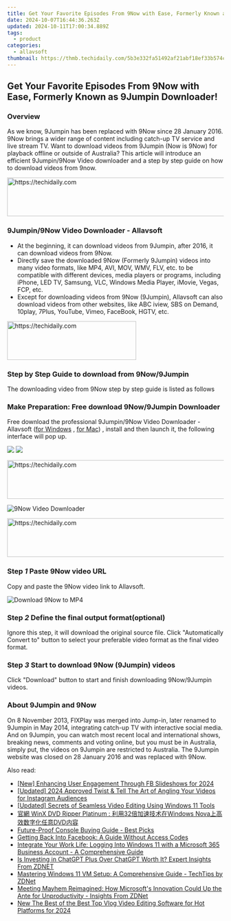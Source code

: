 ```yaml
---
title: Get Your Favorite Episodes From 9Now with Ease, Formerly Known as 9Jumpin Downloader!
date: 2024-10-07T16:44:36.263Z
updated: 2024-10-11T17:00:34.889Z
tags:
  - product
categories:
  - allavsoft
thumbnail: https://thmb.techidaily.com/5b3e332fa51492af21abf18ef33b574cc8cc906108c430d8c2e295ba6edd5cf6.jpg
---
```


## Get Your Favorite Episodes From 9Now with Ease, Formerly Known as 9Jumpin Downloader!

### Overview

As we know, 9Jumpin has been replaced with 9Now since 28 January 2016\. 9Now brings a wider range of content including catch-up TV service and live stream TV. Want to download videos from 9Jumpin (Now is 9Now) for playback offline or outside of Australia? This article will introduce an efficient 9Jumpin/9Now Video downloader and a step by step guide on how to download videos from 9now.

<!-- affiliate ads begin -->
<a href="https://appsumo.8odi.net/c/5597632/2002019/7443" target="_top" id="2002019">
  <img src="//a.impactradius-go.com/display-ad/7443-2002019" border="0" alt="https://techidaily.com" width="728" height="90"/>
</a>
<img height="0" width="0" src="https://appsumo.8odi.net/i/5597632/2002019/7443" style="position:absolute;visibility:hidden;" border="0" />
<!-- affiliate ads end -->

### 9Jumpin/9Now Video Downloader - Allavsoft

* At the beginning, it can download videos from 9Jumpin, after 2016, it can download videos from 9Now.
* Directly save the downloaded 9Now (Formerly 9Jumpin) videos into many video formats, like MP4, AVI, MOV, WMV, FLV, etc. to be compatible with different devices, media players or programs, including iPhone, LED TV, Samsung, VLC, Windows Media Player, iMovie, Vegas, FCP, etc.
* Except for downloading videos from 9Now (9Jumpin), Allavsoft can also download videos from other websites, like ABC iview, SBS on Demand, 10play, 7Plus, YouTube, Vimeo, FaceBook, HGTV, etc.

<!-- affiliate ads begin -->
<a href="https://aligracehair.sjv.io/c/5597632/1934288/19272" target="_top" id="1934288">
  <img src="//a.impactradius-go.com/display-ad/19272-1934288" border="0" alt="https://techidaily.com" width="300" height="90"/>
</a>
<img height="0" width="0" src="https://aligracehair.sjv.io/i/5597632/1934288/19272" style="position:absolute;visibility:hidden;" border="0" />
<!-- affiliate ads end -->

### Step by Step Guide to download from 9Now/9Jumpin

The downloading video from 9Now step by step guide is listed as follows

### Make Preparation: Free download 9Now/9Jumpin Downloader

Free download the professional 9Jumpin/9Now Video Downloader - Allavsoft ([for Windows](https://tools.techidaily.com/allavsoft/products/) , [for Mac](https://tools.techidaily.com/allavsoft/products/)) , install and then launch it, the following interface will pop up.

[![](https://www.allavsoft.com/how-to/../images/how-to/free-download-win.jpg)](https://tools.techidaily.com/allavsoft/products/) [![](https://www.allavsoft.com/how-to/../images/how-to/free-download-mac.jpg)](https://tools.techidaily.com/allavsoft/products/)

<!-- affiliate ads begin -->
<a href="https://appsumo.8odi.net/c/5597632/2144278/7443" target="_top" id="2144278">
  <img src="//a.impactradius-go.com/display-ad/7443-2144278" border="0" alt="https://techidaily.com" width="728" height="90"/>
</a>
<img height="0" width="0" src="https://appsumo.8odi.net/i/5597632/2144278/7443" style="position:absolute;visibility:hidden;" border="0" />
<!-- affiliate ads end -->

![9Now Video Downloader](https://www.allavsoft.com/how-to/../images/allavsoft/screen-shot-600.jpg)

<!-- affiliate ads begin -->
<a href="https://appsumo.8odi.net/c/5597632/2037474/7443" target="_top" id="2037474">
  <img src="//a.impactradius-go.com/display-ad/7443-2037474" border="0" alt="https://techidaily.com" width="728" height="90"/>
</a>
<img height="0" width="0" src="https://appsumo.8odi.net/i/5597632/2037474/7443" style="position:absolute;visibility:hidden;" border="0" />
<!-- affiliate ads end -->

### Step _1_ Paste 9Now video URL

Copy and paste the 9Now video link to Allavsoft.

![Download 9Now to MP4](https://www.allavsoft.com/how-to/../images/how-to/download-video-from-9jumpin/how-to-download-9jumpin.jpg)

### Step _2_ Define the final output format(optional)

Ignore this step, it will download the original source file. Click "Automatically Convert to" button to select your preferable video format as the final video format.

### Step _3_ Start to download 9Now (9Jumpin) videos

Click "Download" button to start and finish downloading 9Now/9Jumpin videos.

### About 9Jumpin and 9Now

On 8 November 2013, FIXPlay was merged into Jump-in, later renamed to 9Jumpin in May 2014, integrating catch-up TV with interactive social media. And on 9Jumpin, you can watch most recent local and international shows, breaking news, comments and voting online, but you must be in Australia, simply put, the videos on 9Jumpin are restricted to Australia. The 9Jumpin website was closed on 28 January 2016 and was replaced with 9Now.

<ins class="adsbygoogle"
     style="display:block"
     data-ad-format="autorelaxed"
     data-ad-client="ca-pub-7571918770474297"
     data-ad-slot="1223367746"></ins>

<ins class="adsbygoogle"
     style="display:block"
     data-ad-client="ca-pub-7571918770474297"
     data-ad-slot="8358498916"
     data-ad-format="auto"
     data-full-width-responsive="true"></ins>

<span class="atpl-alsoreadstyle">Also read:</span>
<div><ul>
<li><a href="https://facebook-video-content.techidaily.com/new-enhancing-user-engagement-through-fb-slideshows-for-2024/"><u>[New] Enhancing User Engagement Through FB Slideshows for 2024</u></a></li>
<li><a href="https://instagram-clips.techidaily.com/updated-2024-approved-twist-and-tell-the-art-of-angling-your-videos-for-instagram-audiences/"><u>[Updated] 2024 Approved Twist & Tell The Art of Angling Your Videos for Instagram Audiences</u></a></li>
<li><a href="https://extra-approaches.techidaily.com/updated-secrets-of-seamless-video-editing-using-windows-11-tools/"><u>[Updated] Secrets of Seamless Video Editing Using Windows 11 Tools</u></a></li>
<li><a href="https://vp-tips.techidaily.com/winx-dvd-ripper-platinum-32windows-novadvd/"><u>官網 WinX DVD Ripper Platinum : 利用32倍加速技术在Windows Nova上高效数字化任意DVD内容</u></a></li>
<li><a href="https://tech-recovery.techidaily.com/future-proof-console-buying-guide-best-picks/"><u>Future-Proof Console Buying Guide - Best Picks</u></a></li>
<li><a href="https://facebook.techidaily.com/getting-back-into-facebook-a-guide-without-access-codes/"><u>Getting Back Into Facebook: A Guide Without Access Codes</u></a></li>
<li><a href="https://win-latest.techidaily.com/integrate-your-work-life-logging-into-windows-11-with-a-microsoft-365-business-account-a-comprehensive-guide/"><u>Integrate Your Work Life: Logging Into Windows 11 with a Microsoft 365 Business Account - A Comprehensive Guide</u></a></li>
<li><a href="https://win-latest.techidaily.com/is-investing-in-chatgpt-plus-over-chatgpt-worth-it-expert-insights-from-zdnet/"><u>Is Investing in ChatGPT Plus Over ChatGPT Worth It? Expert Insights From ZDNET</u></a></li>
<li><a href="https://win-latest.techidaily.com/mastering-windows-11-vm-setup-a-comprehensive-guide-techtips-by-zdnet/"><u>Mastering Windows 11 VM Setup: A Comprehensive Guide - TechTips by ZDNet</u></a></li>
<li><a href="https://win-latest.techidaily.com/meeting-mayhem-reimagined-how-microsofts-innovation-could-up-the-ante-for-unproductivity-insights-from-zdnet/"><u>Meeting Mayhem Reimagined: How Microsoft's Innovation Could Up the Ante for Unproductivity - Insights From ZDNet</u></a></li>
<li><a href="https://video-ai-editor.techidaily.com/new-the-best-of-the-best-top-vlog-video-editing-software-for-hot-platforms-for-2024/"><u>New The Best of the Best Top Vlog Video Editing Software for Hot Platforms for 2024</u></a></li>
</ul></div>

